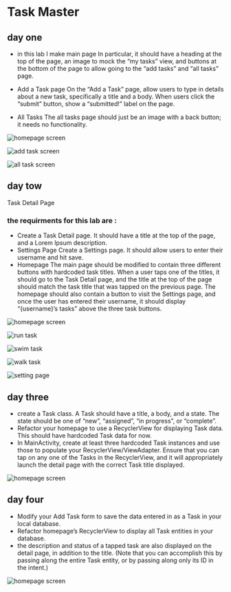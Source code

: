 # Task Master

## day one
 * in this lab  I make main page In particular, it should have a heading at the top of the page, an image to mock the “my tasks” view, and buttons at the bottom of the page to allow going to the “add tasks” and “all tasks” page.

 * Add a Task page
   On the “Add a Task” page, allow users to type in details about a new task, specifically a title and a body. When users click the “submit” button, show a “submitted!” label on the page.

  * All Tasks
   The all tasks page should just be an image with a back button; it needs no functionality.

![homepage screen](screenshots/mainPage.PNG)

![add task screen](screenshots/addTask.PNG)

![all task screen](screenshots/allTask.PNG)


## day tow
Task Detail Page
 ### the requirments for this lab are :
* Create a Task Detail page. It should have a title at the top of the page, and a Lorem Ipsum description.
* Settings Page
Create a Settings page. It should allow users to enter their username and hit save.
* Homepage
The main page should be modified to contain three different buttons with hardcoded task titles. When a user taps one of the titles, it should go to the Task Detail page, and the title at the top of the page should match the task title that was tapped on the previous page.
The homepage should also contain a button to visit the Settings page, and once the user has entered their username, it should display “{username}’s tasks” above the three task buttons.

![homepage screen](screenshots/homePageeForLab27.PNG)

![run task](screenshots/run.PNG)

![swim task](screenshots/swim.PNG)

![walk task](screenshots/walk.PNG)

![setting page](screenshots/setting.PNG)


## day three
* create a Task class. A Task should have a title, a body, and a state. The state should be one of “new”, “assigned”, “in progress”, or “complete”.
* Refactor your homepage to use a RecyclerView for displaying Task data. This should have hardcoded Task data for now.
* In  MainActivity, create at least three hardcoded Task instances and use those to populate your RecyclerView/ViewAdapter.
Ensure that you can tap on any one of the Tasks in the RecyclerView, and it will appropriately launch the detail page with the correct Task title displayed.

![homepage screen](screenshots/lab28.PNG)


## day four
* Modify your Add Task form to save the data entered in as a Task in your local database.
* Refactor homepage’s RecyclerView to display all Task entities in your database.
* the description and status of a tapped task are also displayed on the detail page, in addition to the title. (Note that you can accomplish this by passing along the entire Task entity, or by passing along only its ID in the intent.)

![homepage screen](screenshots/lab29.PNG)




